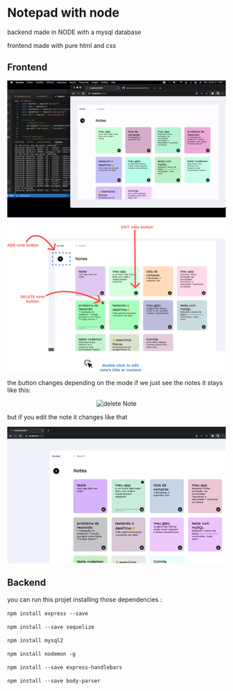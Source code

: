 # Notepad with node

backend made in NODE with a mysql database

frontend made with pure html and css 

<h2>Frontend</h2>

<p align="center">
    <img alt="App" title="App gif" src="images/App.gif"/>
</p>
<p align="center">
    <img alt="App functions" title="App functions " src="images/appFunction.png" with="100%"/>
</p>
<p>
the button changes depending on the mode
if we just see the notes it stays like this:</p>
<p align="center">
    <img alt="delete Note" title="delete Note" src="images/deleteNote.gif"/>
</p>
<p>but if you edit the note it changes like that</p> 
<p align="center">
    <img alt="save changes" title="save changes" src="images/saveChanges.gif"/>
</p>

<h2>Backend</h2>

you can run this projet installing those dependencies : 


```npm install express --save```

```npm install --save sequelize```

```npm install mysql2```

```npm install nodemon -g```

```npm install --save express-handlebars```

```npm install --save body-parser```
